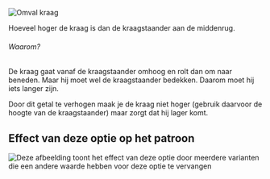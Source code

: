![Omval kraag](collarroll.svg)

Hoeveel hoger de kraag is dan de kraagstaander aan de middenrug.

<Note>

###### Waarom?

De kraag gaat vanaf de kraagstaander omhoog en rolt dan om naar beneden. Maar hij moet wel de kraagstaander bedekken. Daarom moet hij iets langer zijn.

Door dit getal te verhogen maak je de kraag niet hoger (gebruik daarvoor de hoogte van de kraagstaander) maar zorgt dat hij lager komt.

</Note>

## Effect van deze optie op het patroon

![Deze afbeelding toont het effect van deze optie door meerdere varianten die een andere waarde hebben voor deze optie te vervangen](simone_collarroll_sample.svg "Effect van deze optie op het patroon")
